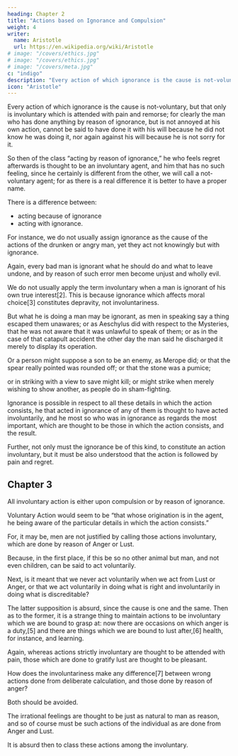 ```yaml
---
heading: Chapter 2
title: "Actions based on Ignorance and Compulsion"
weight: 4
writer:
  name: Aristotle
  url: https://en.wikipedia.org/wiki/Aristotle
# image: "/covers/ethics.jpg"
# image: "/covers/ethics.jpg"
# image: "/covers/meta.jpg"
c: "indigo"
description: "Every action of which ignorance is the cause is not-voluntary"
icon: "Aristotle"
---
```



Every action of which ignorance is the cause is not-voluntary, but that only is involuntary which is attended with pain and remorse; for clearly the man who has done anything by reason of ignorance, but is not annoyed at his own action, cannot be said to have done it with his will because he did not know he was doing it, nor again against his will because he is not sorry for it.

So then of the class “acting by reason of ignorance,” he who feels regret afterwards is thought to be an involuntary agent, and him that has no such feeling, since he certainly is different from the other, we will call a not-voluntary agent; for as there is a real difference it is better to have a proper name.

There is a difference between:
- acting because of ignorance
- acting with ignorance.

For instance, we do not usually assign ignorance as the cause of the actions of the drunken or angry man, yet they act not knowingly but with ignorance.
<!-- but either the drunkenness or the anger, -->


Again, every bad man is ignorant what he should do and what to leave undone, and by reason of such error men become unjust and wholly evil.

We do not usually apply the term involuntary when a man is ignorant of his own true interest[2]. This is because ignorance which affects moral choice[3] constitutes depravity, not involuntariness. 

<!-- nor does any ignorance of principle (because for this men are blamed) but ignorance in particular details, wherein consists the action and wherewith it is concerned, for in these there is both compassion and allowance, because he who acts in ignorance of any of them acts in a proper sense involuntarily. -->

<!-- It may be as well, therefore, to define these particular details; what they are, and how many; viz. who acts, what he is doing, with respect to what or in what, sometimes with what, as with what instrument, and with what result;[4] as that of preservation, for instance, and how, as whether softly or violently.

All these particulars, in one and the same case, no man in his senses could be ignorant of; plainly not of the agent, being himself.  -->


But what he is doing a man may be ignorant, as men in speaking say a thing escaped them unawares; or as Aeschylus did with respect to the Mysteries, that he was not aware that it was unlawful to speak of them; or as in the case of that catapult accident the other day the man said he discharged it merely to display its operation. 

Or a person might suppose a son to be an enemy, as Merope did; or that the spear really pointed was rounded off; or that the stone was a pumice; 

or in striking with a view to save might kill; or might strike when merely wishing to show another, as people do in sham-fighting.

Ignorance is possible in respect to all these details in which the action consists, he that acted in ignorance of any of them is thought to have acted involuntarily, and he most so who was in ignorance as regards the most important, which are thought to be those in which the action consists, and the result.

Further, not only must the ignorance be of this kind, to constitute an action involuntary, but it must be also understood that the action is followed by pain and regret.



## Chapter 3

All involuntary action is either upon compulsion or by reason of ignorance.

Voluntary Action would seem to be “that whose origination is in the agent, he being aware of the particular details in which the action consists.”

For, it may be, men are not justified by calling those actions involuntary, which are done by reason of Anger or Lust.

Because, in the first place, if this be so no other animal but man, and not even children, can be said to act voluntarily. 

Next, is it meant that we never act voluntarily when we act from Lust or Anger, or that we act voluntarily in doing what is right and involuntarily in doing what is discreditable? 

The latter supposition is absurd, since the cause is one and the same. Then as to the former, it is a strange thing to maintain actions to be involuntary which we are bound to grasp at: now there are occasions on which anger is a duty,[5] and there are things which we are bound to lust after,[6] health, for instance, and learning.

Again, whereas actions strictly involuntary are thought to be attended with pain, those which are done to gratify lust are thought to be pleasant.

How does the involuntariness make any difference[7] between wrong actions done from deliberate calculation, and those done by reason of anger? 

Both should be avoided.

The irrational feelings are thought to be just as natural to man as reason, and so of course must be such actions of the individual as are done from Anger and Lust.

It is absurd then to class these actions among the involuntary.

